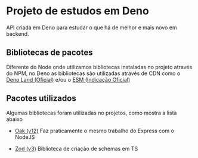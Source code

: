 # Projeto de estudos em Deno

API criada em Deno para estudar o que há de melhor e mais novo em backend.

## Bibliotecas de pacotes

Diferente do Node onde utilizamos bibliotecas instaladas no projeto através do
NPM, no Deno as bibliotecas são utilizadas através de CDN como o
[Deno Land (Oficial)](https://deno.land/x) e/ou o
[ESM (Indicação Oficial)](https://esm.sh)

## Pacotes utilizados

Algumas bibliotecas foram utilizadas no projetos, como mostra a lista abaixo

- [Oak (v12)](https://deno.land/x/oak) Faz praticamente o mesmo trabalho do
  Express com o NodeJS

- [Zod (v3)](https://deno.land/x/zod) Biblioteca de criação de schemas em TS
